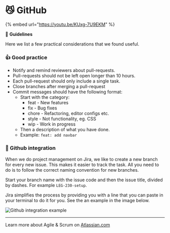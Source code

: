 # 😼 GitHub

{% embed url="https://youtu.be/KUxg-7U9EKM" %}

📜 **Guidelines**

Here we list a few practical considerations that we found useful.

### 👍 Good practice

* Notify and remind reviewers about pull-requests.
* Pull-requests should not be left open longer than 10 hours.
* Each pull-request should only include a single task.
* Close branches after merging a pull-request
* Commit messages should have the following format:
  * Start with the category:
    * feat - New features
    * fix - Bug fixes
    * chore - Refactoring, editor configs etc.
    * style - Not functionality, eg. CSS
    * wip - Work in progress
  * Then a description of what you have done.
  * Example: `feat: add navbar`

### 🐙 Github integration

When we do project management on Jira, we like to create a new branch for every new issue. This makes it easier to track the task. All you need to do is to follow the correct naming convention for new branches.

Start your branch name with the issue code and then the issue title, divided by dashes. For example `LEG-230-setup`.

Jira simplifies the process by providing you with a line that you can paste in your terminal to do it for you. See the an example in the image below.

![Github integration example](../agile/jira\_github\_integration.png)

***

Learn more about Agile & Scrum on [Atlassian.com](https://www.atlassian.com/agile/scrum)
